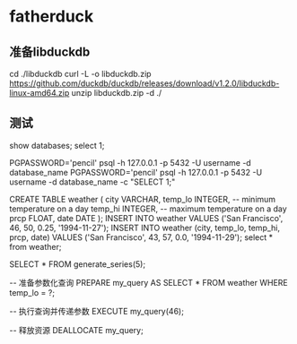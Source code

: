 # fatherduck

## 准备libduckdb
cd ./libduckdb
curl -L -o libduckdb.zip https://github.com/duckdb/duckdb/releases/download/v1.2.0/libduckdb-linux-amd64.zip
unzip libduckdb.zip -d ./


## 测试
show databases;
select 1;

PGPASSWORD='pencil' psql -h 127.0.0.1 -p 5432 -U username -d database_name
PGPASSWORD='pencil' psql -h 127.0.0.1 -p 5432 -U username -d database_name -c "SELECT 1;"


CREATE TABLE weather (
    city    VARCHAR,
    temp_lo INTEGER, -- minimum temperature on a day
    temp_hi INTEGER, -- maximum temperature on a day
    prcp    FLOAT,
    date    DATE
);
INSERT INTO weather
VALUES ('San Francisco', 46, 50, 0.25, '1994-11-27');
INSERT INTO weather (city, temp_lo, temp_hi, prcp, date)
VALUES ('San Francisco', 43, 57, 0.0, '1994-11-29');
select * from weather;

SELECT * FROM generate_series(5);

-- 准备参数化查询
PREPARE my_query AS SELECT * FROM weather WHERE temp_lo = ?;

-- 执行查询并传递参数
EXECUTE my_query(46);

-- 释放资源
DEALLOCATE my_query;